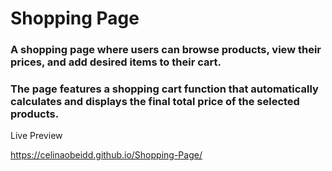 # Shopping Page 

### A shopping page where users can browse products, view their prices, and add desired items to their cart.
### The page features a shopping cart function that automatically calculates and displays the final total price of the selected products.

Live Preview 

https://celinaobeidd.github.io/Shopping-Page/
